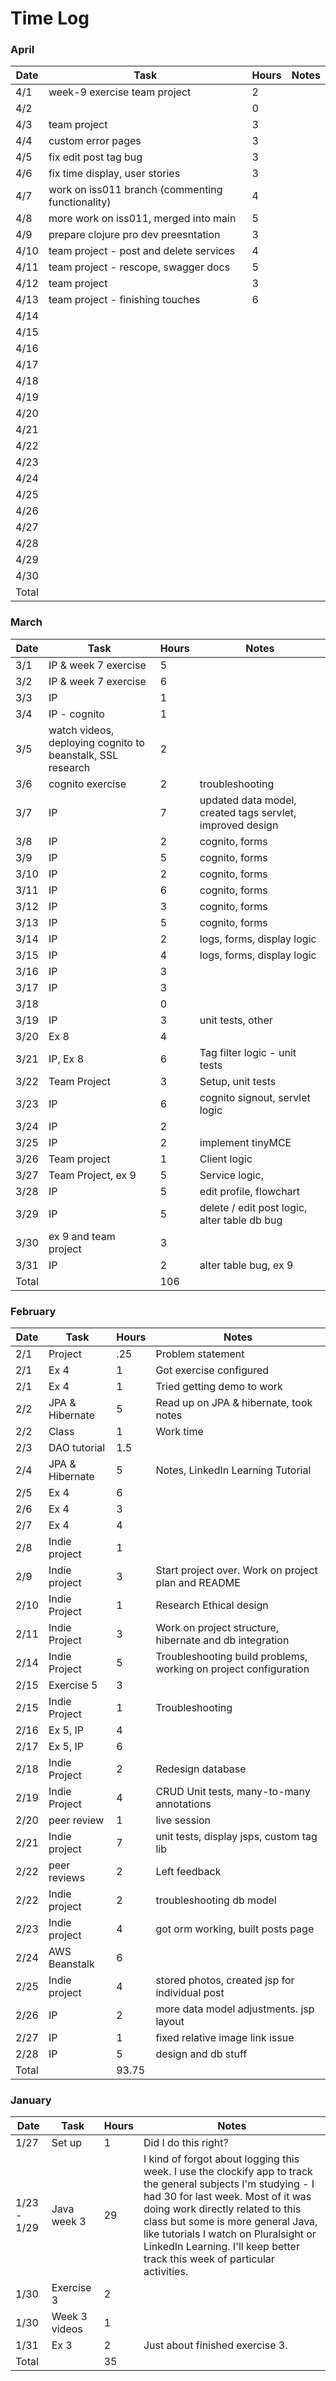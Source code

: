 # Time Log

### April
| Date |          Task                                 |Hours|       Notes          |
|------|-----------------------------------------------|-----|----------------------|
| 4/1| week-9 exercise team project                    |  2  |                      |
| 4/2|                                                 |  0  |                      |
| 4/3|  team project                                   |  3  |                      |
| 4/4|  custom error pages                             |  3  |                      |
| 4/5|  fix edit post tag bug                          |  3  |                      |
| 4/6| fix time display, user stories                  |  3  |                      |
| 4/7| work on iss011 branch (commenting functionality)|  4  |                      |
| 4/8| more work on iss011, merged into main           |  5  |                      |
| 4/9|  prepare clojure pro dev preesntation           |  3  |                      |
| 4/10| team project - post and delete services        |  4  |                      |
| 4/11| team project - rescope, swagger docs           |  5  |                      |
| 4/12| team project                                   |  3  |                      |
| 4/13| team project - finishing touches               |  6  |                      |
| 4/14|                                                |    |                      |
| 4/15|                                                |    |                      |
| 4/16|                                                |    |                      |
| 4/17|                                                |    |                      |
| 4/18|                                                |    |                      |
| 4/19|                                                |    |                      |
| 4/20|                                                |    |                      |
| 4/21|                                                |    |                      |
| 4/22|                                                |    |                      |
| 4/23|                                                |    |                      |
| 4/24|                                                |    |                      |
| 4/25|                                                |    |                      |
| 4/26|                                                |    |                      |
| 4/27|                                                |    |                      |
| 4/28|                                                |    |                      |
| 4/29|                                                |    |                      |
| 4/30|                                                |    |                      |
|Total|                                                |    |                      |

### March
| Date | Task | Hours | Notes|
|------|------|-------|------|
| 3/1  | IP & week 7 exercise| 5 |                |
| 3/2  | IP & week 7 exercise| 6 |                |
| 3/3  | IP | 1 |                |
| 3/4  | IP - cognito | 1 |                |
| 3/5  | watch videos, deploying cognito to beanstalk, SSL research  | 2 |                |
| 3/6  | cognito exercise  | 2 | troubleshooting               |
| 3/7  | IP  | 7 | updated data model, created tags servlet, improved design |
| 3/8  | IP  | 2 | cognito, forms |
| 3/9  | IP  | 5 | cognito, forms |
| 3/10 | IP  | 2 | cognito, forms |
| 3/11 | IP  | 6 | cognito, forms |
| 3/12 | IP  | 3 | cognito, forms |
| 3/13 | IP  | 5 | cognito, forms |
| 3/14 | IP  | 2 | logs, forms, display logic |
| 3/15 | IP  | 4 | logs, forms, display logic |
| 3/16 | IP  | 3 |      |
| 3/17 | IP  | 3 |      |
| 3/18 |     | 0 |      |
| 3/19 | IP  | 3 | unit tests, other      |
| 3/20 | Ex 8 | 4  |      |
| 3/21 |  IP, Ex 8 | 6 | Tag filter logic - unit tests |
| 3/22 | Team Project  | 3  | Setup, unit tests      |
| 3/23 | IP  | 6 | cognito signout, servlet logic     |
| 3/24 | IP  | 2 |      |
| 3/25 | IP  | 2  | implement tinyMCE    |
| 3/26 | Team project  | 1  | Client logic     |
| 3/27 | Team Project, ex 9  | 5  | Service logic,      |
| 3/28 |  IP   |  5  |  edit profile, flowchart  |
| 3/29 |  IP   |  5 |  delete / edit post logic, alter table db bug   |
| 3/30 | ex 9 and team project    |  3 |     |
| 3/31 |  IP   |  2  | alter table bug, ex 9    |
| Total |  | 106 |  |

### February
| Date | Task | Hours | Notes|
|------|------|-------|------|
| 2/1  | Project | .25 | Problem statement |
| 2/1  | Ex 4 | 1 | Got exercise configured |
| 2/1  | Ex 4 | 1 | Tried getting demo to work |
| 2/2  | JPA & Hibernate | 5 | Read up on JPA & hibernate, took notes |
| 2/2  | Class | 1 | Work time |
| 2/3  | DAO tutorial | 1.5 |  |
| 2/4  | JPA & Hibernate | 5 | Notes, LinkedIn Learning Tutorial |
| 2/5  | Ex 4          | 6 |  |
| 2/6  | Ex 4          | 3 |  |
| 2/7  | Ex 4          | 4 |  |
| 2/8  | Indie project | 1 |  |
| 2/9  | Indie project | 3 | Start project over. Work on project plan and README |
| 2/10 | Indie Project | 1 | Research Ethical design |
| 2/11 | Indie Project | 3 | Work on project structure, hibernate and db integration |
| 2/14 | Indie Project | 5 | Troubleshooting build problems, working on project configuration|
| 2/15 | Exercise 5    | 3 |                |
| 2/15 | Indie Project | 1 | Troubleshooting|
| 2/16 | Ex 5, IP      | 4 |                |
| 2/17 | Ex 5, IP      | 6 |                |
| 2/18 | Indie Project | 2 | Redesign database |
| 2/19 | Indie Project | 4 | CRUD Unit tests, many-to-many annotations|
| 2/20 | peer review   | 1 | live session   |
| 2/21 | Indie project | 7 | unit tests, display jsps, custom tag lib |
| 2/22 | peer reviews  | 2 | Left feedback  |
| 2/22 | Indie project | 2 | troubleshooting db model  |
| 2/23 | Indie project | 4 | got orm working, built posts page|
| 2/24 | AWS Beanstalk | 6 |                |
| 2/25 | Indie project | 4 | stored photos, created  jsp for individual post |
| 2/26 | IP            | 2 | more data model adjustments. jsp layout |
| 2/27 | IP            | 1 | fixed relative image link issue |
| 2/28 | IP            | 5 | design and db stuff  |
| Total |  | 93.75 |  |

### January
| Date | Task | Hours | Notes|
|------|------|-------|------|
| 1/27| Set up | 1 | Did I do this right? |
| 1/23 - 1/29 | Java week 3 | 29 | I kind of forgot about logging this week. I use the clockify app to track the general subjects I'm studying - I had 30 for last week. Most of it was doing work directly related to this class but some is more general Java, like tutorials I watch on Pluralsight or LinkedIn Learning. I'll keep better track this week of particular activities. |
| 1/30 | Exercise 3 | 2 | |
| 1/30 | Week 3 videos | 1 | |
| 1/31 | Ex 3 | 2 | Just about finished exercise 3. |
| Total |  | 35 |  |